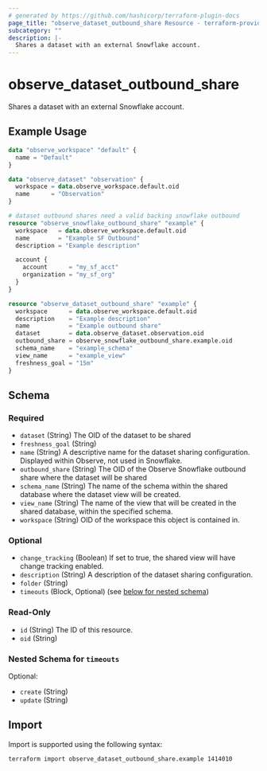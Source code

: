 ```yaml
---
# generated by https://github.com/hashicorp/terraform-plugin-docs
page_title: "observe_dataset_outbound_share Resource - terraform-provider-observe"
subcategory: ""
description: |-
  Shares a dataset with an external Snowflake account.
---
```

# observe_dataset_outbound_share

Shares a dataset with an external Snowflake account.
## Example Usage
```terraform
data "observe_workspace" "default" {
  name = "Default"
}

data "observe_dataset" "observation" {
  workspace = data.observe_workspace.default.oid
  name      = "Observation"
}

# dataset outbound shares need a valid backing snowflake outbound
resource "observe_snowflake_outbound_share" "example" {
  workspace   = data.observe_workspace.default.oid
  name        = "Example SF Outbound"
  description = "Example description"

  account {
    account      = "my_sf_acct"
    organization = "my_sf_org"
  }
}

resource "observe_dataset_outbound_share" "example" {
  workspace      = data.observe_workspace.default.oid
  description    = "Example description"
  name           = "Example outbound share"
  dataset        = data.observe_dataset.observation.oid
  outbound_share = observe_snowflake_outbound_share.example.oid
  schema_name    = "example_schema"
  view_name      = "example_view"
  freshness_goal = "15m"
}
```
<!-- schema generated by tfplugindocs -->
## Schema

### Required

- `dataset` (String) The OID of the dataset to be shared
- `freshness_goal` (String)
- `name` (String) A descriptive name for the dataset sharing configuration. Displayed within Observe, not used in Snowflake.
- `outbound_share` (String) The OID of the Observe Snowflake outbound share where the dataset will be shared
- `schema_name` (String) The name of the schema within the shared database where the dataset view will be created.
- `view_name` (String) The name of the view that will be created in the shared database, within the specified schema.
- `workspace` (String) OID of the workspace this object is contained in.

### Optional

- `change_tracking` (Boolean) If set to true, the shared view will have change tracking enabled.
- `description` (String) A description of the dataset sharing configuration.
- `folder` (String)
- `timeouts` (Block, Optional) (see [below for nested schema](#nestedblock--timeouts))

### Read-Only

- `id` (String) The ID of this resource.
- `oid` (String)

<a id="nestedblock--timeouts"></a>
### Nested Schema for `timeouts`

Optional:

- `create` (String)
- `update` (String)
## Import
Import is supported using the following syntax:
```shell
terraform import observe_dataset_outbound_share.example 1414010
```
